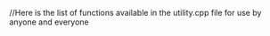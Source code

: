 //Here is the list of functions available in the utility.cpp file for use by anyone and everyone




